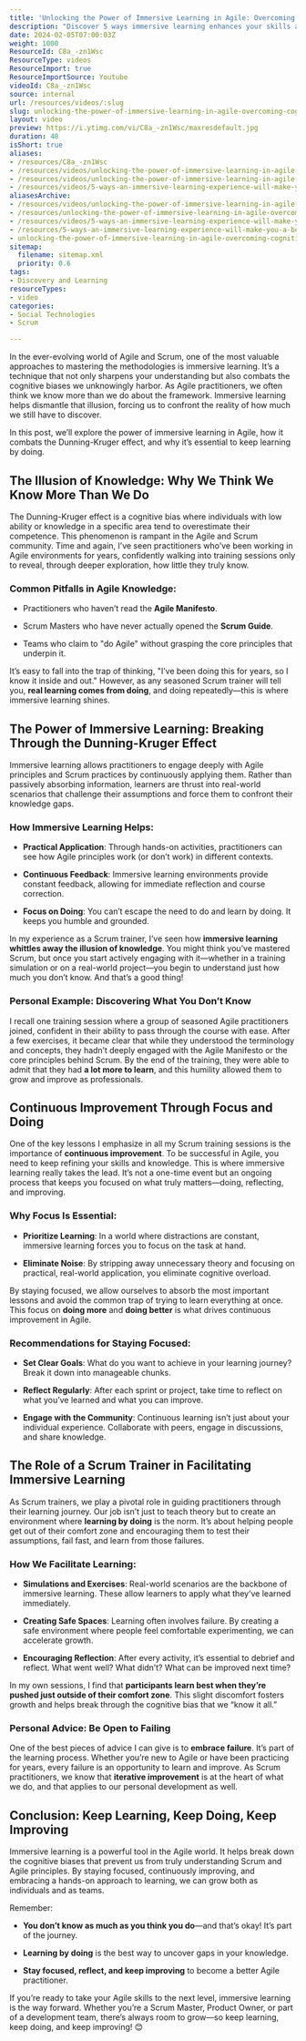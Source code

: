 ```yaml
---
title: 'Unlocking the Power of Immersive Learning in Agile: Overcoming Cognitive Bias'
description: "Discover 5 ways immersive learning enhances your skills as a Scrum practitioner. Elevate your practice with NKD Agility's expert insights! #Scrum #Agile"
date: 2024-02-05T07:00:03Z
weight: 1000
ResourceId: C8a_-zn1Wsc
ResourceType: videos
ResourceImport: true
ResourceImportSource: Youtube
videoId: C8a_-zn1Wsc
source: internal
url: /resources/videos/:slug
slug: unlocking-the-power-of-immersive-learning-in-agile-overcoming-cognitive-bias-C8a_-zn1Wsc
layout: video
preview: https://i.ytimg.com/vi/C8a_-zn1Wsc/maxresdefault.jpg
duration: 48
isShort: true
aliases:
- /resources/C8a_-zn1Wsc
- /resources/videos/unlocking-the-power-of-immersive-learning-in-agile-overcoming-cognitive-bias-C8a_-zn1Wsc
- /resources/videos/unlocking-the-power-of-immersive-learning-in-agile-overcoming-cognitive-bias
- /resources/videos/5-ways-an-immersive-learning-experience-will-make-you-a-better-practitioner-part-1
aliasesArchive:
- /resources/videos/unlocking-the-power-of-immersive-learning-in-agile-overcoming-cognitive-bias
- /resources/unlocking-the-power-of-immersive-learning-in-agile-overcoming-cognitive-bias
- /resources/videos/5-ways-an-immersive-learning-experience-will-make-you-a-better-practitioner-part-1
- /resources/5-ways-an-immersive-learning-experience-will-make-you-a-better-practitioner-part-1
- unlocking-the-power-of-immersive-learning-in-agile-overcoming-cognitive-bias-C8a_-zn1Wsc
sitemap:
  filename: sitemap.xml
  priority: 0.6
tags:
- Discovery and Learning
resourceTypes:
- video
categories:
- Social Technologies
- Scrum

---
```

In the ever-evolving world of Agile and Scrum, one of the most valuable approaches to mastering the methodologies is immersive learning. It’s a technique that not only sharpens your understanding but also combats the cognitive biases we unknowingly harbor. As Agile practitioners, we often think we know more than we do about the framework. Immersive learning helps dismantle that illusion, forcing us to confront the reality of how much we still have to discover.

In this post, we’ll explore the power of immersive learning in Agile, how it combats the Dunning-Kruger effect, and why it’s essential to keep learning by doing.

## **The Illusion of Knowledge: Why We Think We Know More Than We Do**

The Dunning-Kruger effect is a cognitive bias where individuals with low ability or knowledge in a specific area tend to overestimate their competence. This phenomenon is rampant in the Agile and Scrum community. Time and again, I’ve seen practitioners who’ve been working in Agile environments for years, confidently walking into training sessions only to reveal, through deeper exploration, how little they truly know.

### **Common Pitfalls in Agile Knowledge:**

- Practitioners who haven’t read the **Agile Manifesto**.

- Scrum Masters who have never actually opened the **Scrum Guide**.

- Teams who claim to "do Agile" without grasping the core principles that underpin it.

It’s easy to fall into the trap of thinking, "I’ve been doing this for years, so I know it inside and out." However, as any seasoned Scrum trainer will tell you, **real learning comes from doing**, and doing repeatedly—this is where immersive learning shines.

## **The Power of Immersive Learning: Breaking Through the Dunning-Kruger Effect**

Immersive learning allows practitioners to engage deeply with Agile principles and Scrum practices by continuously applying them. Rather than passively absorbing information, learners are thrust into real-world scenarios that challenge their assumptions and force them to confront their knowledge gaps.

### **How Immersive Learning Helps:**

- **Practical Application**: Through hands-on activities, practitioners can see how Agile principles work (or don’t work) in different contexts.

- **Continuous Feedback**: Immersive learning environments provide constant feedback, allowing for immediate reflection and course correction.

- **Focus on Doing**: You can’t escape the need to do and learn by doing. It keeps you humble and grounded.

In my experience as a Scrum trainer, I’ve seen how **immersive learning whittles away the illusion of knowledge**. You might think you’ve mastered Scrum, but once you start actively engaging with it—whether in a training simulation or on a real-world project—you begin to understand just how much you don’t know. And that’s a good thing!

### **Personal Example: Discovering What You Don’t Know**

I recall one training session where a group of seasoned Agile practitioners joined, confident in their ability to pass through the course with ease. After a few exercises, it became clear that while they understood the terminology and concepts, they hadn’t deeply engaged with the Agile Manifesto or the core principles behind Scrum. By the end of the training, they were able to admit that they had **a lot more to learn**, and this humility allowed them to grow and improve as professionals.

## **Continuous Improvement Through Focus and Doing**

One of the key lessons I emphasize in all my Scrum training sessions is the importance of **continuous improvement**. To be successful in Agile, you need to keep refining your skills and knowledge. This is where immersive learning really takes the lead. It’s not a one-time event but an ongoing process that keeps you focused on what truly matters—doing, reflecting, and improving.

### **Why Focus Is Essential:**

- **Prioritize Learning**: In a world where distractions are constant, immersive learning forces you to focus on the task at hand.

- **Eliminate Noise**: By stripping away unnecessary theory and focusing on practical, real-world application, you eliminate cognitive overload.

By staying focused, we allow ourselves to absorb the most important lessons and avoid the common trap of trying to learn everything at once. This focus on **doing more** and **doing better** is what drives continuous improvement in Agile.

### **Recommendations for Staying Focused:**

- **Set Clear Goals**: What do you want to achieve in your learning journey? Break it down into manageable chunks.

- **Reflect Regularly**: After each sprint or project, take time to reflect on what you’ve learned and what you can improve.

- **Engage with the Community**: Continuous learning isn’t just about your individual experience. Collaborate with peers, engage in discussions, and share knowledge.

## **The Role of a Scrum Trainer in Facilitating Immersive Learning**

As Scrum trainers, we play a pivotal role in guiding practitioners through their learning journey. Our job isn’t just to teach theory but to create an environment where **learning by doing** is the norm. It’s about helping people get out of their comfort zone and encouraging them to test their assumptions, fail fast, and learn from those failures.

### **How We Facilitate Learning:**

- **Simulations and Exercises**: Real-world scenarios are the backbone of immersive learning. These allow learners to apply what they’ve learned immediately.

- **Creating Safe Spaces**: Learning often involves failure. By creating a safe environment where people feel comfortable experimenting, we can accelerate growth.

- **Encouraging Reflection**: After every activity, it’s essential to debrief and reflect. What went well? What didn’t? What can be improved next time?

In my own sessions, I find that **participants learn best when they’re pushed just outside of their comfort zone**. This slight discomfort fosters growth and helps break through the cognitive bias that we “know it all.”

### **Personal Advice: Be Open to Failing**

One of the best pieces of advice I can give is to **embrace failure**. It’s part of the learning process. Whether you’re new to Agile or have been practicing for years, every failure is an opportunity to learn and improve. As Scrum practitioners, we know that **iterative improvement** is at the heart of what we do, and that applies to our personal development as well.

## **Conclusion: Keep Learning, Keep Doing, Keep Improving**

Immersive learning is a powerful tool in the Agile world. It helps break down the cognitive biases that prevent us from truly understanding Scrum and Agile principles. By staying focused, continuously improving, and embracing a hands-on approach to learning, we can grow both as individuals and as teams.

Remember:

- **You don’t know as much as you think you do**—and that’s okay! It’s part of the journey.

- **Learning by doing** is the best way to uncover gaps in your knowledge.

- **Stay focused, reflect, and keep improving** to become a better Agile practitioner.

If you’re ready to take your Agile skills to the next level, immersive learning is the way forward. Whether you’re a Scrum Master, Product Owner, or part of a development team, there’s always room to grow—so keep learning, keep doing, and keep improving! 😊
